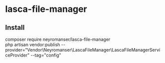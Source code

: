 
# lasca-file-manager

## Install     
composer require neyromanser/lasca-file-manager    
php artisan vendor:publish --provider="Vendor\Neyromanser\LascaFileManager\LascaFileManagerServiceProvider" --tag="config"   
